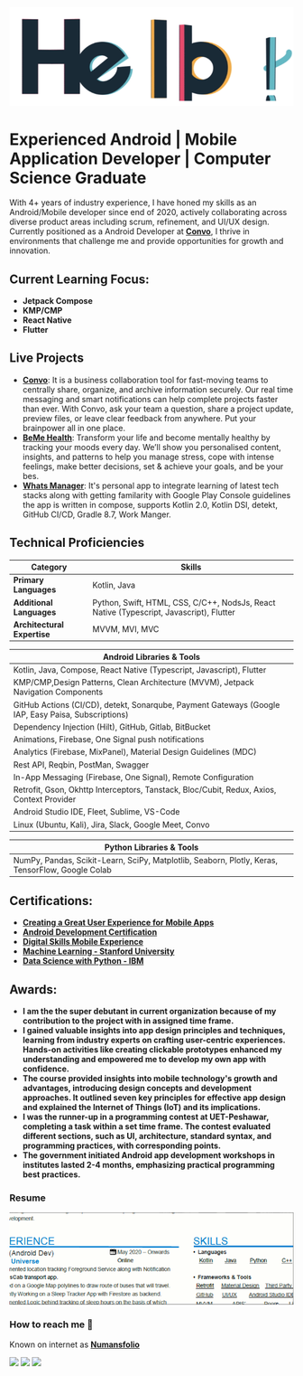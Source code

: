 ![**Hello there**](https://github.com/iNuman/GitHubStats/blob/master/hello.gif "Header")

# Experienced Android | Mobile Application Developer | Computer Science Graduate

With 4+ years of industry experience, I have honed my skills as an Android/Mobile developer since end of 2020, actively collaborating across diverse product areas including scrum, refinement, and UI/UX design. Currently positioned as a Android Developer at **[Convo](https://www.convo.com)**, I thrive in environments that challenge me and provide opportunities for growth and innovation.

## Current Learning Focus:
- **Jetpack Compose**
- **KMP/CMP**
- **React Native**
- **Flutter**


## Live Projects

- **[Convo](https://play.google.com/store/apps/details?id=com.convo.android&pcampaignid=web_share)**: It is a business collaboration tool for fast-moving teams to centrally share, organize, and archive information securely. Our real time messaging and smart notifications can help complete projects faster than ever. With Convo, ask your team a question, share a project update, preview files, or leave clear feedback from anywhere. Put your brainpower all in one place.
- **[BeMe Health](https://play.google.com/store/apps/details?id=com.bememultiplatform.android&pcampaignid=web_share)**: Transform your life and become mentally healthy by tracking your moods every day. We’ll show you personalised content, insights, and patterns to help you manage stress, cope with intense feelings, make better decisions, set & achieve your goals, and be your bes.
- **[Whats Manager](https://play.google.com/store/apps/details?id=com.numan.whatsstatussaverapp)**: It's personal app to integrate learning of latest tech stacks along with getting familarity with Google Play Console guidelines the app is written in compose, supports Kotlin 2.0, Kotlin DSl, detekt, GitHub CI/CD, Gradle 8.7, Work Manger.


## Technical Proficiencies

| Category                 | Skills                                                                                                       |
|--------------------------|--------------------------------------------------------------------------------------------------------------|
| **Primary Languages**    | Kotlin, Java                                                                                                 |
| **Additional Languages** | Python, Swift, HTML, CSS, C/C++, NodsJs, React Native (Typescript, Javascript), Flutter                      |
| **Architectural Expertise** | MVVM, MVI, MVC                                                                                            |


| **Android Libraries & Tools**                                                                                                           |
|-----------------------------------------------------------------------------------------------------------------------------------------|
| Kotlin, Java, Compose, React Native (Typescript, Javascript), Flutter                                                                   |
| KMP/CMP,Design Patterns, Clean Architecture (MVVM), Jetpack Navigation Components                                                       |
| GitHub Actions (CI/CD), detekt, Sonarqube, Payment Gateways (Google IAP, Easy Paisa, Subscriptions)                                     |
| Dependency Injection (Hilt), GitHub, Gitlab, BitBucket                                                                                  |
| Animations, Firebase, One Signal push notifications                                                                                     |
| Analytics (Firebase, MixPanel), Material Design Guidelines (MDC)                                                                        |
| Rest API, Reqbin, PostMan, Swagger                                                                                                      |
| In-App Messaging (Firebase, One Signal), Remote Configuration                                                                           |
| Retrofit, Gson, Okhttp Interceptors, Tanstack, Bloc/Cubit, Redux, Axios, Context Provider                                               |
| Android Studio IDE, Fleet, Sublime, VS-Code                                                                                             |
| Linux (Ubuntu, Kali), Jira, Slack, Google Meet, Convo                                                                                   |


| **Python Libraries & Tools**                                                                                                            |
|-----------------------------------------------------------------------------------------------------------------------------------------|
| NumPy, Pandas, Scikit-Learn, SciPy, Matplotlib, Seaborn, Plotly, Keras, TensorFlow, Google Colab                                        |

## Certifications:
- **[Creating a Great User Experience for Mobile Apps](https://www.futurelearn.com/certificates/s1bkwnc)**
- **[Android Development Certification](https://drive.google.com/file/d/1qz5pSGEuwODNzAri3hvRzU-NBV-a9dwQ/view?usp=sharing)**
- **[Digital Skills Mobile Experience](https://www.futurelearn.com/certificates/pj295qs)**
- **[Machine Learning - Stanford University](https://www.coursera.org/learn/machine-learning)**
- **[Data Science with Python - IBM](https://www.coursera.org/professional-certificates/ibm-data-science)**

## Awards:
- **I am the the super debutant in current organization because of my contribution to the project with in assigned time frame.**
- **I gained valuable insights into app design principles and techniques, learning from industry experts on crafting user-centric experiences. Hands-on activities like creating clickable prototypes enhanced my understanding and empowered me to develop my own app with confidence.**
- **The course provided insights into mobile technology's growth and advantages, introducing design concepts and development approaches. It outlined seven key principles for effective app design and explained the Internet of Things (IoT) and its implications.**
- **I was the runner-up in a programming contest at UET-Peshawar, completing a task within a set time frame. The contest evaluated different sections, such as UI, architecture, standard syntax, and programming practices, with corresponding points.**
- **The government initiated Android app development workshops in institutes lasted 2-4 months, emphasizing practical programming best practices.**

### Resume
[![**Resume**](https://github.com/iNuman/GitHubStats/blob/master/Resume.gif)](https://registry.jsonresume.org/iNuman?theme=kendall)

<!--[![**Resume**](https://github.com/iNuman/GitHubStats/blob/master/Resume.gif)]([https://drive.google.com/file/d/1TbJPPSRU12RZwwsD_pGJDUm-wwDEMW6W/view?usp=sharing](https://drive.google.com/file/d/1AxU7LbZ6Ari8-JTqbQYxWY248XE-xMar/view))-->
<!--[![**Resume**](https://github.com/iNuman/GitHubStats/blob/master/Resume.gif)](https://drive.google.com/file/d/1TbJPPSRU12RZwwsD_pGJDUm-wwDEMW6W/view?usp=sharing)-->


### How to reach me 📱
Known on internet as [**Numansfolio**](https://www.numansfolio.ml/) 

[<img target="_blank" src="https://img.icons8.com/cotton/64/000000/whatsapp--v4.png"/>](https://wa.me/923127746663) [<img target="_blank" src="https://img.icons8.com/doodle/64/000000/skype--v1.png"/>](https://join.skype.com/invite/UUZ8rtYW9Z0l) [<img target="_blank" src="https://img.icons8.com/doodle/64/000000/linkedin-circled.png"/>](https://www.linkedin.com/in/-inuman/)



